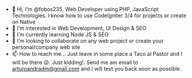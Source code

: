 - 👋 Hi, I’m @fobos235, Web Developer using PHP, JavaScript Technologies. I know how to use CodeIgniter 3/4 for projects or create on Native
- 👀 I’m interested in Web Development, UI Design & SEO
- 🌱 I’m currently learning Node JS & SEO 
- 💞️ I’m looking to collaborate on any web project or create your personal/company web site
- 📫 How to reach me... Just leave in some place a Taco al Pastor and I will be there 😜. 
      Just kidding!. Send me am email to arturoandradm@gmail.com and I will text you back soon as possible.

<!---
fobos235/fobos235 is a ✨ special ✨ repository because its `README.md` (this file) appears on your GitHub profile.
You can click the Preview link to take a look at your changes.
--->
